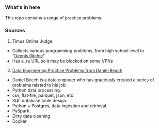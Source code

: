 ### What's in here
This repo contains a range of practice problems.


### Sources

1. Timus Online Judge
 - Collects various programming problems, from high school
 level to "[Dennis Ritchie](https://en.wikipedia.org/wiki/Dennis_Ritchie)".
 - Has a .ru URL so it may be blocked on some VPNs 

2. [Data Engineering Practice Problems from Daniel Beach](https://github.com/danielbeach/data-engineering-practice?tab=readme-ov-file)
 - Daniel Beech is a data engineer who has graciously created a series
 of problems related to his job:
  - Python data processing.
  - csv, flat-file, parquet, json, etc.
  - SQL database table design.
  - Python + Postgres, data ingestion and retrieval.
  - PySpark
  - Dirty data cleaning
  - Docker